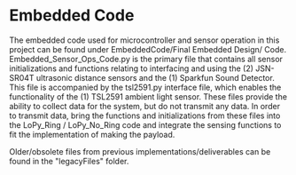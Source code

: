 # Embedded Code
The embedded code used for microcontroller and sensor operation in this project can be found under EmbeddedCode/Final Embedded Design/ Code. Embedded_Sensor_Ops_Code.py is the primary file that contains all sensor initializations and functions relating to interfacing and using the (2) JSN-SR04T ultrasonic distance sensors and the (1) Sparkfun Sound Detector. This file is accompanied by the tsl2591.py interface file, which enables the functionality of the (1) TSL2591 ambient light sensor. These files provide the ability to collect data for the system, but do not transmit any data. In order to transmit data, bring the functions and initializations from these files into the LoPy_Ring / LoPy_No_Ring code and integrate the sensing functions to fit the implementation of making the payload.

Older/obsolete files from previous implementations/deliverables can be found in the "legacyFiles" folder. 
